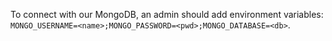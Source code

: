 To connect with our MongoDB, an admin should add environment variables: `MONGO_USERNAME=<name>;MONGO_PASSWORD=<pwd>;MONGO_DATABASE=<db>`.